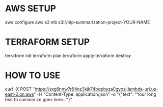 # AWS SETUP

aws configure
aws s3 mb s3://nlp-summarization-project-YOUR-NAME

# TERRAFORM SETUP

terraform init
terraform plan
terraform apply
terraform destroy

# HOW TO USE

curl -X POST "https://sxg6nnw7r64nz3kjk74bqpbyza0gyosj.lambda-url.us-east-2.on.aws" -H "Content-Type: application/json" -d "{\"text\": \"Your long text to summarize goes here...\"}"